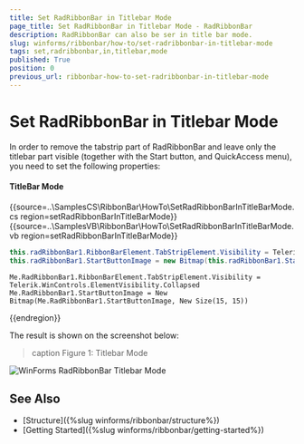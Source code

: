 ```yaml
---
title: Set RadRibbonBar in Titlebar Mode
page_title: Set RadRibbonBar in Titlebar Mode - RadRibbonBar
description: RadRibbonBar can also be ser in title bar mode.
slug: winforms/ribbonbar/how-to/set-radribbonbar-in-titlebar-mode
tags: set,radribbonbar,in,titlebar,mode
published: True
position: 0
previous_url: ribbonbar-how-to-set-radribbonbar-in-titlebar-mode
---
```


# Set RadRibbonBar in Titlebar Mode

In order to remove the tabstrip part of RadRibbonBar and leave only the titlebar part visible (together with the Start button, and QuickAccess menu), you need to set the following properties:

#### TitleBar Mode

{{source=..\SamplesCS\RibbonBar\HowTo\SetRadRibbonBarInTitleBarMode.cs region=setRadRibbonBarInTitleBarMode}} 
{{source=..\SamplesVB\RibbonBar\HowTo\SetRadRibbonBarInTitleBarMode.vb region=setRadRibbonBarInTitleBarMode}} 

````C#
this.radRibbonBar1.RibbonBarElement.TabStripElement.Visibility = Telerik.WinControls.ElementVisibility.Collapsed;
this.radRibbonBar1.StartButtonImage = new Bitmap(this.radRibbonBar1.StartButtonImage, new Size(15, 15));

````
````VB.NET
Me.RadRibbonBar1.RibbonBarElement.TabStripElement.Visibility = Telerik.WinControls.ElementVisibility.Collapsed
Me.RadRibbonBar1.StartButtonImage = New Bitmap(Me.RadRibbonBar1.StartButtonImage, New Size(15, 15))

````

{{endregion}}

The result is shown on the screenshot below:

>caption Figure 1: Titlebar Mode

![WinForms RadRibbonBar Titlebar Mode](images/ribbonbar-how-to-set-radribbonbar-in-titlebar-mode001.png)

## See Also

* [Structure]({%slug winforms/ribbonbar/structure%})
* [Getting Started]({%slug winforms/ribbonbar/getting-started%})
